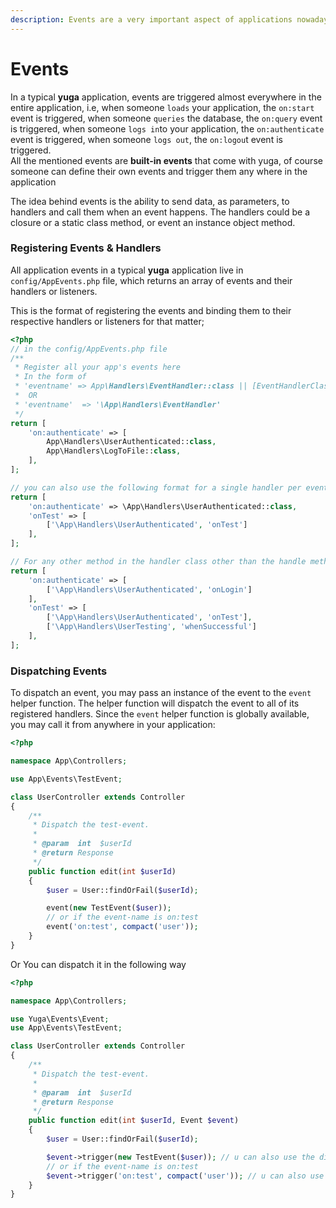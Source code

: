 ```yaml
---
description: Events are a very important aspect of applications nowadays.
---
```


# Events

In a typical **yuga** application, events are triggered almost everywhere in the entire application, i.e, when someone `loads` your application, the `on:start` event is triggered, when someone `queries` the database, the `on:query` event is triggered, when someone `logs in`to your application, the `on:authenticate` event is triggered, when someone `logs out`, the `on:logou`t event is triggered.  
All the mentioned events are **built-in events** that come with yuga, of course someone can define their own events and trigger them any where in the application

The idea behind events is the ability to send data, as parameters, to handlers and call them when an event happens. The handlers could be a closure or a static class method, or event an instance object method.

### Registering Events & Handlers

All application events in a typical **yuga** application live in `config/AppEvents.php` file, which returns an array of events and their handlers or listeners.

This is the format of registering the events and binding them to their respective handlers or listeners for that matter;

```php
<?php
// in the config/AppEvents.php file
/**
 * Register all your app's events here
 * In the form of 
 * 'eventname' => App\Handlers\EventHandler::class || [EventHandlerClass1::class, EventHandlerClass2::class]
 *  OR
 * 'eventname'  => '\App\Handlers\EventHandler'
 */
return [
	'on:authenticate' => [
		App\Handlers\UserAuthenticated::class,
		App\Handlers\LogToFile::class,
	],
];

// you can also use the following format for a single handler per event
return [
	'on:authenticate' => \App\Handlers\UserAuthenticated::class,
	'onTest' => [
		['\App\Handlers\UserAuthenticated', 'onTest']
	],
];

// For any other method in the handler class other than the handle method
return [
	'on:authenticate' => [
		['\App\Handlers\UserAuthenticated', 'onLogin']
	],
	'onTest' => [
		['\App\Handlers\UserAuthenticated', 'onTest'],
		['\App\Handlers\UserTesting', 'whenSuccessful']
	],
];
```

### Dispatching Events

 To dispatch an event, you may pass an instance of the event to the `event` helper function. The helper function will dispatch the event to all of its registered handlers. Since the `event` helper function is globally available, you may call it from anywhere in your application:

```php
<?php

namespace App\Controllers;

use App\Events\TestEvent;

class UserController extends Controller
{
    /**
     * Dispatch the test-event.
     *
     * @param  int  $userId
     * @return Response
     */
    public function edit(int $userId)
    {
        $user = User::findOrFail($userId);

        event(new TestEvent($user));
        // or if the event-name is on:test
        event('on:test', compact('user'));
    }
}
```

Or You can dispatch it in the following way

```php
<?php

namespace App\Controllers;

use Yuga\Events\Event;
use App\Events\TestEvent;

class UserController extends Controller
{
    /**
     * Dispatch the test-event.
     *
     * @param  int  $userId
     * @return Response
     */
    public function edit(int $userId, Event $event)
    {
        $user = User::findOrFail($userId);

        $event->trigger(new TestEvent($user)); // u can also use the dispatch(event) method
        // or if the event-name is on:test
        $event->trigger('on:test', compact('user')); // u can also use the dispatch(event) method
    }
}
```

